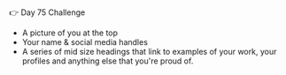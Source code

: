 👉 Day 75 Challenge

 - A picture of you at the top
 - Your name & social media handles
 - A series of mid size headings that link to examples of your work, your profiles and anything else that you're proud of.